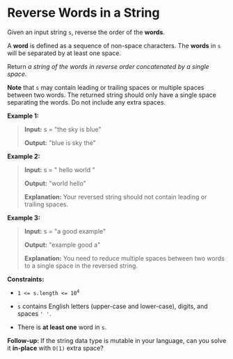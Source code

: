 # Reverse Words in a String

Given an input string <code>s</code>, reverse the order of the **words**.

A **word** is defined as a sequence of non-space characters. The **words** in <code>s</code> will be separated by at least one space.

Return *a string of the words in reverse order concatenated by a single space.*

<b>Note</b> that <code>s</code> may contain leading or trailing spaces or multiple spaces between two words. The returned string should only have a single space separating the words. Do not include any extra spaces.


**Example 1:**
>
> **Input:** s = "the sky is blue"
>
> **Output:** "blue is sky the"

**Example 2:**
>
> **Input:** s = "  hello world  "
>
> **Output:** "world hello"
>
> **Explanation:** Your reversed string should not contain leading or trailing spaces.

**Example 3:**
>
> **Input:** s = "a good   example"
>
> **Output:** "example good a"
>
> **Explanation:** You need to reduce multiple spaces between two words to a single space in the reversed string.


**Constraints:**

- <code>1 &lt;= s.length &lt;= 10<sup>4</sup></code>

- <code>s</code> contains English letters (upper-case and lower-case), digits, and spaces <code>' '</code>.

- There is **at least one** word in <code>s</code>.


<b data-stringify-type="bold">Follow-up:&nbsp;</b>If the string data type is mutable in your language, can&nbsp;you solve it&nbsp;<b data-stringify-type="bold">in-place</b>&nbsp;with&nbsp;<code data-stringify-type="code">O(1)</code>&nbsp;extra space?
